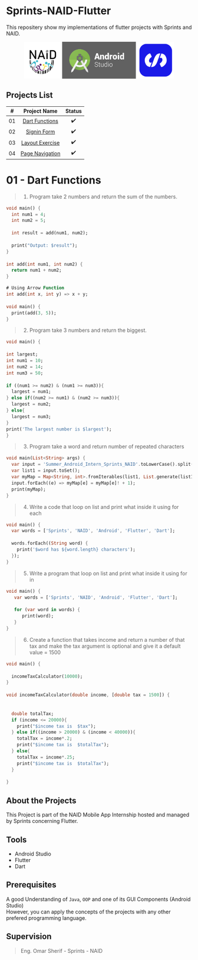 # Sprints-NAID-Flutter 



 This repositery show my implementations of  flutter projects with Sprints and NAID.

<p align="center">
  <img src="images/naid.png" width="100" />
  <img src="images/android-studio-logo.png" width="200", height="100" />   
  <img src="images/sprints.png" width="100" />   
</p>
 


## Projects List

|  # |                                       Project Name                                       |          Status          |
|:--:|:----------------------------------------------------------------------------------------:|:------------------------:|
| 01 | [Dart Functions](https://github.com/mohamed-abdelaziz721/flutter/tree/master/projects-readme/dart_functions) |    :heavy_check_mark:    |
| 02 |          [Signin Form](https://github.com/mohamed-abdelaziz721/flutter/tree/master/projects-readme/signin_form)          |    :heavy_check_mark:    |
| 03 |          [Layout Exercise](https://github.com/mohamed-abdelaziz721/flutter/tree/master/projects-readme/layout_exercise)              |    :heavy_check_mark:    
| 04 |          [Page Navigation](https://github.com/mohamed-abdelaziz721/flutter/tree/master/projects-readme/page_navigation)              |    :heavy_check_mark:    |


# 01 - Dart Functions
> 1. Program take 2 numbers and return the sum of the numbers.
```dart
void main() {
  int num1 = 4;
  int num2 = 5;

  int result = add(num1, num2);

  print("Output: $result");
}

int add(int num1, int num2) {
  return num1 + num2;
}
```
```dart
# Using Arrow Function 
int add(int x, int y) => x + y;

void main() {
  print(add(3, 5));
}
```

> 2. Program take 3 numbers and return the biggest.
```dart
void main() {
  
int largest;  
int num1 = 10;
int num2 = 14;
int num3 = 50;

if ((num1 >= num2) & (num1 >= num3)){
  largest = num1;
} else if((num2 >= num1) & (num2 >= num3)){
  largest = num2;
} else{
  largest = num3;
}
print('The largest number is $largest');
}
```

> 3. Program take a word and return number of repeated characters
```dart
void main(List<String> args) {
  var input = 'Summer_Android_Intern_Sprints_NAID'.toLowerCase().split('');
  var list1 = input.toSet();
  var myMap = Map<String, int>.fromIterables(list1, List.generate(list1.length, (i) => 0));
  input.forEach((e) => myMap[e] = myMap[e]! + 1);
  print(myMap);
}
```
> 4. Write a code that loop on list and print what inside it using for each
```dart
void main() {
  var words = ['Sprints', 'NAID', 'Android', 'Flutter', 'Dart'];
  
  words.forEach((String word) {
    print('$word has ${word.length} characters');
  });
}

```

> 5. Write a program that loop on list and print what inside it using for in
```dart
void main() { 
   var words = ['Sprints', 'NAID', 'Android', 'Flutter', 'Dart'];
   
   for (var word in words) { 
      print(word); 
   } 
} 
```

> 6. Create a function that takes income and return a number of that tax and make the tax argument is optional and give it a default value = 1500

```dart
void main() {
 
  incomeTaxCalculator(10000);
}

void incomeTaxCalculator(double income, [double tax = 1500]) {
  
  
  double totalTax;
  if (income <= 20000){
    print("$income tax is  $tax");
  } else if((income > 20000) & (income < 40000)){
    totalTax = income*.2;
    print("$income tax is  $totalTax");
  } else{
    totalTax = income*.25;
    print("$income tax is  $totalTax");
  }
  
}
```






## About the Projects

This Project is part of the NAID Mobile App Internship hosted and managed by Sprints concerning Flutter. 

## Tools 
- Android Studio
- Flutter 
- Dart

## Prerequisites
A good Understanding of `Java`, `OOP`  and one of its GUI Components (Android Studio)\
However, you can apply the concepts of the projects with any other prefered programming language.








## Supervision
> Eng. Omar Sherif - Sprints - NAID



